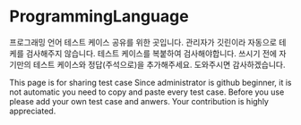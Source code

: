 # ProgrammingLanguage

프로그래밍 언어 테스트 케이스 공유를 위한 곳입니다.
관리자가 깃린이라 자동으로 테케를 검사해주지 않습니다.
테스트 케이스를 복붙하여 검사해야합니다.
쓰시기 전에 자기만의 테스트 케이스와 정답(주석으로)을 추가해주세요. 도와주시면 감사하겠습니다.

This page is for sharing test case
Since administrator is github beginner, it is not automatic you need to copy and paste every test case.
Before you use please add your own test case and anwers. Your contribution is highly appreciated.
